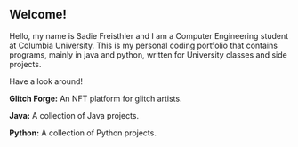 ## Welcome!

Hello, my name is Sadie Freisthler and I am a Computer Engineering student at Columbia University. This is my personal coding portfolio that contains programs, mainly in java and python, written for University classes and side projects.

Have a look around!

**Glitch Forge:** An NFT platform for glitch artists.

**Java:** A collection of Java projects.

**Python:** A collection of Python projects.


